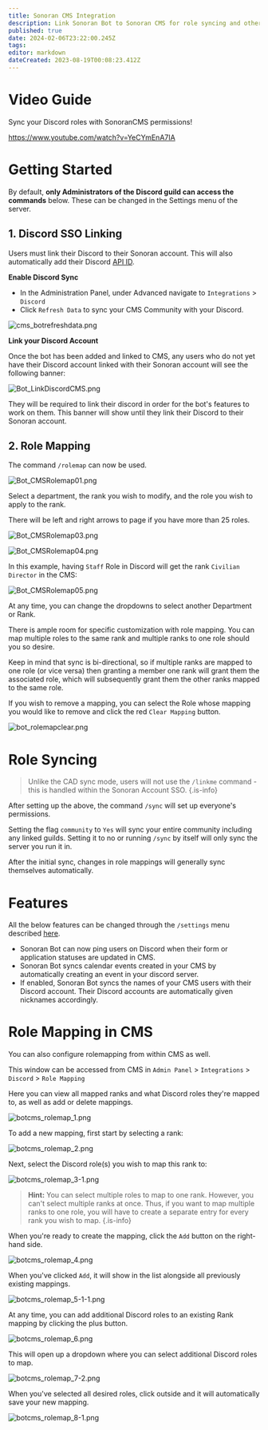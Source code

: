 ```yaml
---
title: Sonoran CMS Integration
description: Link Sonoran Bot to Sonoran CMS for role syncing and other handy features!
published: true
date: 2024-02-06T23:22:00.245Z
tags: 
editor: markdown
dateCreated: 2023-08-19T00:08:23.412Z
---
```


# Video Guide

Sync your Discord roles with SonoranCMS permissions!

https://www.youtube.com/watch?v=YeCYmEnA7IA

# Getting Started <a href="#getting-started" id="getting-started"></a>

By default, **only Administrators of the Discord guild can access the commands** below. These can be changed in the Settings menu of the server.

## 1. Discord SSO Linking <a href="#1.-discord-sso-linking" id="1.-discord-sso-linking"></a>

Users must link their Discord to their Sonoran account. This will also automatically add their Discord [API ID](https://info.sonorancms.com/developer-api-documentation/api-integration/getting-started/api-id-system).

**Enable Discord Sync**

* In the Administration Panel, under Advanced navigate to `Integrations` > `Discord`
* Click `Refresh Data` to sync your CMS Community with your Discord.

![cms_botrefreshdata.png](/tutorials/getting-started/sonoran-cms-integration/cms_botrefreshdata.png)

**Link your Discord Account**

Once the bot has been added and linked to CMS, any users who do not yet have their Discord account linked with their Sonoran account will see the following banner:

![Bot_LinkDiscordCMS.png](/tutorials/getting-started/sonoran-cms-integration/Bot_LinkDiscordCMS.png)

They will be required to link their discord in order for the bot's features to work on them. This banner will show until they link their Discord to their Sonoran account.

## 2. Role Mapping <a href="#2.-role-mapping" id="2.-role-mapping"></a>

The command `/rolemap` can now be used.

![Bot_CMSRolemap01.png](/tutorials/getting-started/sonoran-cms-integration/bot_cmsrolemap01.png)

Select a department, the rank you wish to modify, and the role you wish to apply to the rank.

There will be left and right arrows to page if you have more than 25 roles.

![Bot_CMSRolemap03.png](/tutorials/getting-started/sonoran-cms-integration/bot_cmsrolemap03.png)

![Bot_CMSRolemap04.png](/tutorials/getting-started/sonoran-cms-integration/bot_cmsrolemap04.png)

In this example, having `Staff` Role in Discord will get the rank `Civilian Director` in the CMS:

![Bot_CMSRolemap05.png](/tutorials/getting-started/sonoran-cms-integration/bot_cmsrolemap05.png)


At any time, you can change the dropdowns to select another Department or Rank.

There is ample room for specific customization with role mapping. You can map multiple roles to the same rank and multiple ranks to one role should you so desire. 

Keep in mind that sync is bi-directional, so if multiple ranks are mapped to one role (or vice versa) then granting a member one rank will grant them the associated role, which will subsequently grant them the other ranks mapped to the same role.

If you wish to remove a mapping, you can select the Role whose mapping you would like to remove and click the red `Clear Mapping` button.

![bot_rolemapclear.png](/tutorials/getting-started/sonoran-cms-integration/bot_rolemapclear.png)

# Role Syncing <a href="#role-syncing" id="role-syncing"></a>

> Unlike the CAD sync mode, users will not use the `/linkme` command - this is handled within the Sonoran Account SSO.
{.is-info}

After setting up the above, the command `/sync` will set up everyone's permissions.

Setting the flag `community` to `Yes` will sync your entire community including any linked guilds. Setting it to no or running `/sync` by itself will only sync the server you run it in.

After the initial sync, changes in role mappings will generally sync themselves automatically.

# Features <a href="#features" id="features"></a>

All the below features can be changed through the `/settings` menu described [here](/tutorials/getting-started/settings#cms-settings).

- Sonoran Bot can now ping users on Discord when their form or application statuses are updated in CMS. 
- Sonoran Bot syncs calendar events created in your CMS by automatically creating an event in your discord server.
- If enabled, Sonoran Bot syncs the names of your CMS users with their Discord account. Their Discord accounts are automatically given nicknames accordingly.

# Role Mapping in CMS <a href="#role-mapping-in-cms" id="role-mapping-in-cms"></a>

You can also configure rolemapping from within CMS as well. 

This window can be accessed from CMS in `Admin Panel` > `Integrations` > `Discord` > `Role Mapping`

Here you can view all mapped ranks and what Discord roles they're mapped to, as well as add or delete mappings.

![botcms_rolemap_1.png](/tutorials/getting-started/sonoran-cms-integration/botcms_rolemap_1.png)

To add a new mapping, first start by selecting a rank:

![botcms_rolemap_2.png](/tutorials/getting-started/sonoran-cms-integration/botcms_rolemap_2.png)

Next, select the Discord role(s) you wish to map this rank to:

![botcms_rolemap_3-1.png](/tutorials/getting-started/sonoran-cms-integration/botcms_rolemap_3-1.png)
> **Hint:** You can select multiple roles to map to one rank. However, you can't select multiple ranks at once.
>Thus, if you want to map multiple ranks to one role, you will have to create a separate entry for every rank you wish to map. {.is-info}

When you're ready to create the mapping, click the `Add` button on the right-hand side.

![botcms_rolemap_4.png](/tutorials/getting-started/sonoran-cms-integration/botcms_rolemap_4.png)

When you've clicked `Add`, it will show in the list alongside all previously existing mappings.

![botcms_rolemap_5-1-1.png](/tutorials/getting-started/sonoran-cms-integration/botcms_rolemap_5-1-1.png)

At any time, you can add additional Discord roles to an existing Rank mapping by clicking the plus button.

![botcms_rolemap_6.png](/tutorials/getting-started/sonoran-cms-integration/botcms_rolemap_6.png)

This will open up a dropdown where you can select additional Discord roles to map.

![botcms_rolemap_7-2.png](/tutorials/getting-started/sonoran-cms-integration/botcms_rolemap_7-2.png)

When you've selected all desired roles, click outside and it will automatically save your new mapping.

![botcms_rolemap_8-1.png](/tutorials/getting-started/sonoran-cms-integration/botcms_rolemap_8-1.png)